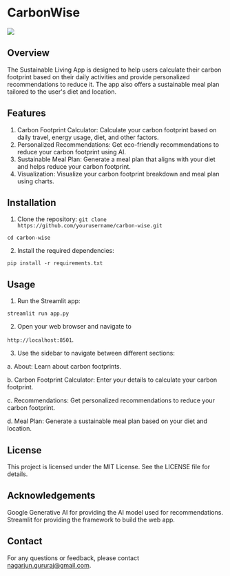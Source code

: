 # CarbonWise

![](https://github.com/naga24/carbon-wise/blob/main/streamlit-app-2025-02-04-12-02-57.gif)


## Overview
The Sustainable Living App is designed to help users calculate their carbon footprint based on their daily activities and provide personalized recommendations to reduce it. The app also offers a sustainable meal plan tailored to the user's diet and location.

## Features
1. Carbon Footprint Calculator: Calculate your carbon footprint based on daily travel, energy usage, diet, and other factors.
2. Personalized Recommendations: Get eco-friendly recommendations to reduce your carbon footprint using AI.
3. Sustainable Meal Plan: Generate a meal plan that aligns with your diet and helps reduce your carbon footprint.
4. Visualization: Visualize your carbon footprint breakdown and meal plan using charts.

## Installation

1. Clone the repository:
```git clone https://github.com/yourusername/carbon-wise.git```

```cd carbon-wise```

2. Install the required dependencies:

```pip install -r requirements.txt```

## Usage

1. Run the Streamlit app:

```streamlit run app.py```

2. Open your web browser and navigate to 

```http://localhost:8501```.

3. Use the sidebar to navigate between different sections:

a. About: Learn about carbon footprints.

b. Carbon Footprint Calculator: Enter your details to calculate your carbon footprint.

c. Recommendations: Get personalized recommendations to reduce your carbon footprint.

d. Meal Plan: Generate a sustainable meal plan based on your diet and location.

## License
This project is licensed under the MIT License. See the LICENSE file for details.

## Acknowledgements
Google Generative AI for providing the AI model used for recommendations.
Streamlit for providing the framework to build the web app.

## Contact
For any questions or feedback, please contact nagarjun.gururaj@gmail.com.
